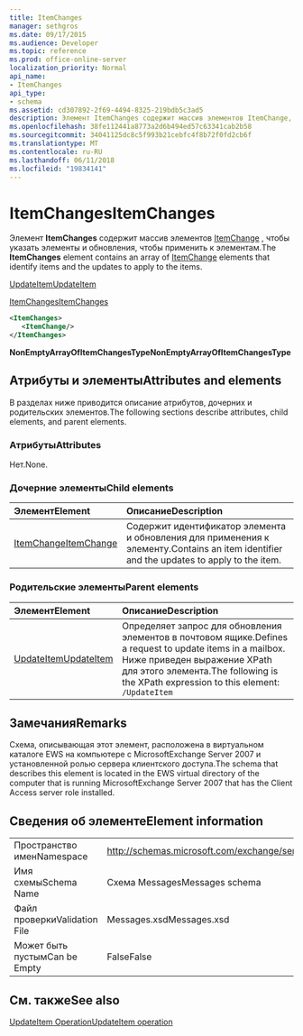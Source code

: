 ```yaml
---
title: ItemChanges
manager: sethgros
ms.date: 09/17/2015
ms.audience: Developer
ms.topic: reference
ms.prod: office-online-server
localization_priority: Normal
api_name:
- ItemChanges
api_type:
- schema
ms.assetid: cd307892-2f69-4494-8325-219bdb5c3ad5
description: Элемент ItemChanges содержит массив элементов ItemChange, чтобы указать элементы и обновления, чтобы применить к элементам.
ms.openlocfilehash: 38fe112441a8773a2d6b494ed57c63341cab2b58
ms.sourcegitcommit: 34041125dc8c5f993b21cebfc4f8b72f0fd2cb6f
ms.translationtype: MT
ms.contentlocale: ru-RU
ms.lasthandoff: 06/11/2018
ms.locfileid: "19834141"
---
```

# <a name="itemchanges"></a><span data-ttu-id="2537e-103">ItemChanges</span><span class="sxs-lookup"><span data-stu-id="2537e-103">ItemChanges</span></span>

<span data-ttu-id="2537e-104">Элемент **ItemChanges** содержит массив элементов [ItemChange](itemchange.md) , чтобы указать элементы и обновления, чтобы применить к элементам.</span><span class="sxs-lookup"><span data-stu-id="2537e-104">The **ItemChanges** element contains an array of [ItemChange](itemchange.md) elements that identify items and the updates to apply to the items.</span></span> 
  
[<span data-ttu-id="2537e-105">UpdateItem</span><span class="sxs-lookup"><span data-stu-id="2537e-105">UpdateItem</span></span>](updateitem.md)
  
[<span data-ttu-id="2537e-106">ItemChanges</span><span class="sxs-lookup"><span data-stu-id="2537e-106">ItemChanges</span></span>](itemchanges.md)
  
```xml
<ItemChanges>
   <ItemChange/>
</ItemChanges>
```

 <span data-ttu-id="2537e-107">**NonEmptyArrayOfItemChangesType**</span><span class="sxs-lookup"><span data-stu-id="2537e-107">**NonEmptyArrayOfItemChangesType**</span></span>
## <a name="attributes-and-elements"></a><span data-ttu-id="2537e-108">Атрибуты и элементы</span><span class="sxs-lookup"><span data-stu-id="2537e-108">Attributes and elements</span></span>

<span data-ttu-id="2537e-109">В разделах ниже приводится описание атрибутов, дочерних и родительских элементов.</span><span class="sxs-lookup"><span data-stu-id="2537e-109">The following sections describe attributes, child elements, and parent elements.</span></span>
  
### <a name="attributes"></a><span data-ttu-id="2537e-110">Атрибуты</span><span class="sxs-lookup"><span data-stu-id="2537e-110">Attributes</span></span>

<span data-ttu-id="2537e-111">Нет.</span><span class="sxs-lookup"><span data-stu-id="2537e-111">None.</span></span>
  
### <a name="child-elements"></a><span data-ttu-id="2537e-112">Дочерние элементы</span><span class="sxs-lookup"><span data-stu-id="2537e-112">Child elements</span></span>

|<span data-ttu-id="2537e-113">**Элемент**</span><span class="sxs-lookup"><span data-stu-id="2537e-113">**Element**</span></span>|<span data-ttu-id="2537e-114">**Описание**</span><span class="sxs-lookup"><span data-stu-id="2537e-114">**Description**</span></span>|
|:-----|:-----|
|[<span data-ttu-id="2537e-115">ItemChange</span><span class="sxs-lookup"><span data-stu-id="2537e-115">ItemChange</span></span>](itemchange.md) <br/> |<span data-ttu-id="2537e-116">Содержит идентификатор элемента и обновления для применения к элементу.</span><span class="sxs-lookup"><span data-stu-id="2537e-116">Contains an item identifier and the updates to apply to the item.</span></span>  <br/> |
   
### <a name="parent-elements"></a><span data-ttu-id="2537e-117">Родительские элементы</span><span class="sxs-lookup"><span data-stu-id="2537e-117">Parent elements</span></span>

|<span data-ttu-id="2537e-118">**Элемент**</span><span class="sxs-lookup"><span data-stu-id="2537e-118">**Element**</span></span>|<span data-ttu-id="2537e-119">**Описание**</span><span class="sxs-lookup"><span data-stu-id="2537e-119">**Description**</span></span>|
|:-----|:-----|
|[<span data-ttu-id="2537e-120">UpdateItem</span><span class="sxs-lookup"><span data-stu-id="2537e-120">UpdateItem</span></span>](updateitem.md) <br/> |<span data-ttu-id="2537e-121">Определяет запрос для обновления элементов в почтовом ящике.</span><span class="sxs-lookup"><span data-stu-id="2537e-121">Defines a request to update items in a mailbox.</span></span>  <br/> <span data-ttu-id="2537e-122">Ниже приведен выражение XPath для этого элемента.</span><span class="sxs-lookup"><span data-stu-id="2537e-122">The following is the XPath expression to this element:</span></span>  <br/>  `/UpdateItem` <br/> |
   
## <a name="remarks"></a><span data-ttu-id="2537e-123">Замечания</span><span class="sxs-lookup"><span data-stu-id="2537e-123">Remarks</span></span>

<span data-ttu-id="2537e-124">Схема, описывающая этот элемент, расположена в виртуальном каталоге EWS на компьютере с MicrosoftExchange Server 2007 и установленной ролью сервера клиентского доступа.</span><span class="sxs-lookup"><span data-stu-id="2537e-124">The schema that describes this element is located in the EWS virtual directory of the computer that is running MicrosoftExchange Server 2007 that has the Client Access server role installed.</span></span>
  
## <a name="element-information"></a><span data-ttu-id="2537e-125">Сведения об элементе</span><span class="sxs-lookup"><span data-stu-id="2537e-125">Element information</span></span>

|||
|:-----|:-----|
|<span data-ttu-id="2537e-126">Пространство имен</span><span class="sxs-lookup"><span data-stu-id="2537e-126">Namespace</span></span>  <br/> |http://schemas.microsoft.com/exchange/services/2006/messages  <br/> |
|<span data-ttu-id="2537e-127">Имя схемы</span><span class="sxs-lookup"><span data-stu-id="2537e-127">Schema Name</span></span>  <br/> |<span data-ttu-id="2537e-128">Схема Messages</span><span class="sxs-lookup"><span data-stu-id="2537e-128">Messages schema</span></span>  <br/> |
|<span data-ttu-id="2537e-129">Файл проверки</span><span class="sxs-lookup"><span data-stu-id="2537e-129">Validation File</span></span>  <br/> |<span data-ttu-id="2537e-130">Messages.xsd</span><span class="sxs-lookup"><span data-stu-id="2537e-130">Messages.xsd</span></span>  <br/> |
|<span data-ttu-id="2537e-131">Может быть пустым</span><span class="sxs-lookup"><span data-stu-id="2537e-131">Can be Empty</span></span>  <br/> |<span data-ttu-id="2537e-132">False</span><span class="sxs-lookup"><span data-stu-id="2537e-132">False</span></span>  <br/> |
   
## <a name="see-also"></a><span data-ttu-id="2537e-133">См. также</span><span class="sxs-lookup"><span data-stu-id="2537e-133">See also</span></span>



[<span data-ttu-id="2537e-134">UpdateItem Operation</span><span class="sxs-lookup"><span data-stu-id="2537e-134">UpdateItem operation</span></span>](updateitem-operation.md)


